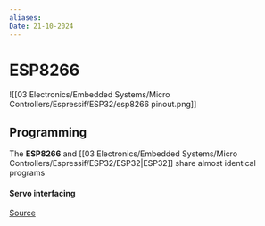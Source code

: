 ```yaml
---
aliases: 
Date: 21-10-2024
---
```

# ESP8266


![[03 Electronics/Embedded Systems/Micro Controllers/Espressif/ESP32/esp8266 pinout.png]]


## Programming 
The **ESP8266** and [[03 Electronics/Embedded Systems/Micro Controllers/Espressif/ESP32/ESP32|ESP32]] share almost identical programs 



#### Servo interfacing
[Source]()